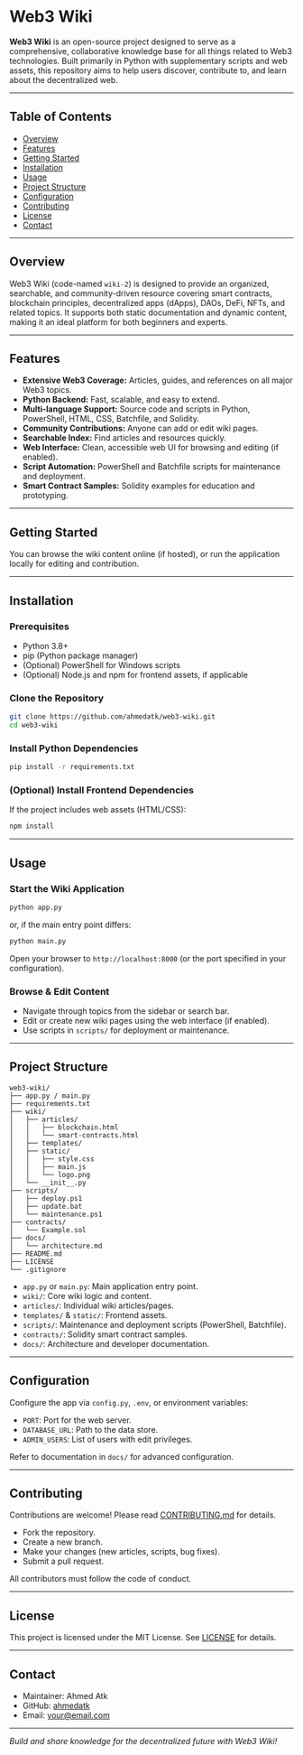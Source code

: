 # Web3 Wiki

**Web3 Wiki** is an open-source project designed to serve as a comprehensive, collaborative knowledge base for all things related to Web3 technologies. Built primarily in Python with supplementary scripts and web assets, this repository aims to help users discover, contribute to, and learn about the decentralized web.

---

## Table of Contents

- [Overview](#overview)
- [Features](#features)
- [Getting Started](#getting-started)
- [Installation](#installation)
- [Usage](#usage)
- [Project Structure](#project-structure)
- [Configuration](#configuration)
- [Contributing](#contributing)
- [License](#license)
- [Contact](#contact)

---

## Overview

Web3 Wiki (code-named `wiki-2`) is designed to provide an organized, searchable, and community-driven resource covering smart contracts, blockchain principles, decentralized apps (dApps), DAOs, DeFi, NFTs, and related topics. It supports both static documentation and dynamic content, making it an ideal platform for both beginners and experts.

---

## Features

- **Extensive Web3 Coverage:** Articles, guides, and references on all major Web3 topics.
- **Python Backend:** Fast, scalable, and easy to extend.
- **Multi-language Support:** Source code and scripts in Python, PowerShell, HTML, CSS, Batchfile, and Solidity.
- **Community Contributions:** Anyone can add or edit wiki pages.
- **Searchable Index:** Find articles and resources quickly.
- **Web Interface:** Clean, accessible web UI for browsing and editing (if enabled).
- **Script Automation:** PowerShell and Batchfile scripts for maintenance and deployment.
- **Smart Contract Samples:** Solidity examples for education and prototyping.

---

## Getting Started

You can browse the wiki content online (if hosted), or run the application locally for editing and contribution.

---

## Installation

### Prerequisites

- Python 3.8+
- pip (Python package manager)
- (Optional) PowerShell for Windows scripts
- (Optional) Node.js and npm for frontend assets, if applicable

### Clone the Repository

```bash
git clone https://github.com/ahmedatk/web3-wiki.git
cd web3-wiki
```

### Install Python Dependencies

```bash
pip install -r requirements.txt
```

### (Optional) Install Frontend Dependencies

If the project includes web assets (HTML/CSS):

```bash
npm install
```

---

## Usage

### Start the Wiki Application

```bash
python app.py
```
or, if the main entry point differs:
```bash
python main.py
```

Open your browser to `http://localhost:8000` (or the port specified in your configuration).

### Browse & Edit Content

- Navigate through topics from the sidebar or search bar.
- Edit or create new wiki pages using the web interface (if enabled).
- Use scripts in `scripts/` for deployment or maintenance.

---

## Project Structure

```text
web3-wiki/
├── app.py / main.py
├── requirements.txt
├── wiki/
│   ├── articles/
│   │   ├── blockchain.html
│   │   └── smart-contracts.html
│   ├── templates/
│   ├── static/
│   │   ├── style.css
│   │   ├── main.js
│   │   └── logo.png
│   └── __init__.py
├── scripts/
│   ├── deploy.ps1
│   ├── update.bat
│   └── maintenance.ps1
├── contracts/
│   └── Example.sol
├── docs/
│   └── architecture.md
├── README.md
├── LICENSE
└── .gitignore
```

- `app.py` or `main.py`: Main application entry point.
- `wiki/`: Core wiki logic and content.
- `articles/`: Individual wiki articles/pages.
- `templates/` & `static/`: Frontend assets.
- `scripts/`: Maintenance and deployment scripts (PowerShell, Batchfile).
- `contracts/`: Solidity smart contract samples.
- `docs/`: Architecture and developer documentation.

---

## Configuration

Configure the app via `config.py`, `.env`, or environment variables:

- `PORT`: Port for the web server.
- `DATABASE_URL`: Path to the data store.
- `ADMIN_USERS`: List of users with edit privileges.

Refer to documentation in `docs/` for advanced configuration.

---

## Contributing

Contributions are welcome! Please read [CONTRIBUTING.md](CONTRIBUTING.md) for details.

- Fork the repository.
- Create a new branch.
- Make your changes (new articles, scripts, bug fixes).
- Submit a pull request.

All contributors must follow the code of conduct.

---

## License

This project is licensed under the MIT License. See [LICENSE](LICENSE) for details.

---

## Contact

- Maintainer: Ahmed Atk
- GitHub: [ahmedatk](https://github.com/ahmedatk)
- Email: your@email.com

---

*Build and share knowledge for the decentralized future with Web3 Wiki!*
